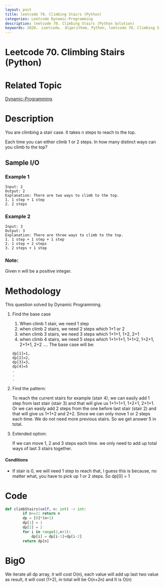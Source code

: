 ```yaml
---
layout: post
title: leetcode 70. Climbing Stairs (Python)
categories: Leetcode Dynamic-Programming
description: leetcode 70. Climbing Stairs (Python Solution)
keywords: 2020， Leetcode， Algorithem, Python, leetcode 70, Climbing Stairs, zhenyu
---
```


# Leetcode 70. Climbing Stairs (Python)

# Related Topic
<a href="/categories/#Dynamic-Programming" target="_blank"> Dynamic-Programming</a>.

# Description
You are climbing a stair case. It takes n steps to reach to the top.

Each time you can either climb 1 or 2 steps. In how many distinct ways can you climb to the top?

## Sample I/O
### Example 1
```
Input: 2
Output: 2
Explanation: There are two ways to climb to the top.
1. 1 step + 1 step
2. 2 steps
```

### Example 2
```
Input: 3
Output: 3
Explanation: There are three ways to climb to the top.
1. 1 step + 1 step + 1 step
2. 1 step + 2 steps
3. 2 steps + 1 step
```

### Note:
Given n will be a positive integer.

# Methodology
This question solved by Dynamic Programming.
1. Find the base case
   1. When climb 1 stair, we need 1 step
   2. when climb 2 stairs, we need 2 steps which 1+1 or 2
   3. when climb 3 stairs, we need 3 steps which 1+1+1, 1+2, 2+1
   4. when climb 4 stairs, we need 5 steps which 1+1+1+1, 1+1+2, 1+2+1, 2+1+1, 2+2
   ....
   The base case will be:
   ```
   dp[1]=1,
   dp[2]=2,
   dp[3]=3,
   dp[4]=5
   .
   .
   .
   ```
2. Find the pattern: 

   To reach the current stairs for example (stair 4), we can easily add 1 step from last stair (stair 3) and that will give us 1+1+1+1, 1+2+1, 2+1+1. Or we can easily add 2 steps from the one before last stair (stair 2) and that will give us 1+1+2 and 2+2. Since we can only move 1 or 2 steps each time. We do not need more previous stairs. So we get answer 5 in total.

3. Extended option:

   If we can move 1, 2 and 3 steps each time. we only need to add up total ways of last 3 stairs together.

#### Conditions
* If stair is 0, we will need 1 step to reach that, I guess this is because, no matter what, you have to pick up 1 or 2 steps. So dp[0] = 1

# Code
```python
def climbStairs(self, n: int) -> int:
        if n<=2: return n
        dp = [0]*(n+1)
        dp[1] = 1
        dp[2] = 2
        for i in range(2,n+1):
            dp[i] = dp[i-1]+dp[i-2]
        return dp[n]
```

# BigO
We iterate all dp array, it will cost O(n), each value will add up last two value as result, it will cost (1+2), in total will be O(n+2n) and It is O(n)



